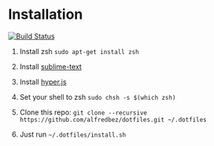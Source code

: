 # Installation

[![Build Status](https://travis-ci.org/alfredbez/dotfiles.svg?branch=master)](https://travis-ci.org/alfredbez/dotfiles)

1. Install zsh `sudo apt-get install zsh`

1. Install [sublime-text](https://www.sublimetext.com/docs/3/linux_repositories.html#apt)

1. Install [hyper.js](https://hyper.is/#installation)

1. Set your shell to zsh `sudo chsh -s $(which zsh)`

1. Clone this repo: `git clone --recursive https://github.com/alfredbez/dotfiles.git ~/.dotfiles`

1. Just run `~/.dotfiles/install.sh`
